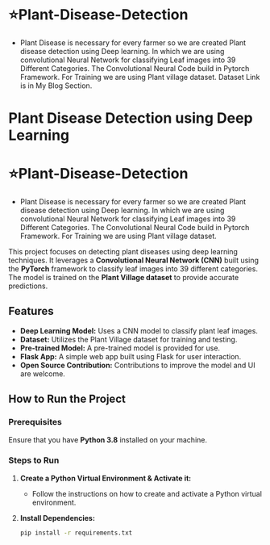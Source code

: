 # ⭐Plant-Disease-Detection
* Plant Disease is necessary for every farmer so we are created Plant disease detection using Deep learning. In which we are using convolutional Neural Network for classifying Leaf images into 39 Different Categories. The Convolutional Neural Code build in Pytorch Framework. For Training we are using Plant village dataset. Dataset Link is in My Blog Section.

# Plant Disease Detection using Deep Learning

# ⭐Plant-Disease-Detection
* Plant Disease is necessary for every farmer so we are created Plant disease detection using Deep learning. In which we are using convolutional Neural Network for classifying Leaf images into 39 Different Categories. The Convolutional Neural Code build in Pytorch Framework. For Training we are using Plant village dataset. 


This project focuses on detecting plant diseases using deep learning techniques. It leverages a **Convolutional Neural Network (CNN)** built using the **PyTorch** framework to classify leaf images into 39 different categories. The model is trained on the **Plant Village dataset** to provide accurate predictions.

## Features
- **Deep Learning Model:** Uses a CNN model to classify plant leaf images.
- **Dataset:** Utilizes the Plant Village dataset for training and testing.
- **Pre-trained Model:** A pre-trained model is provided for use.
- **Flask App:** A simple web app built using Flask for user interaction.
- **Open Source Contribution:** Contributions to improve the model and UI are welcome.







## How to Run the Project

### Prerequisites
Ensure that you have **Python 3.8** installed on your machine.

### Steps to Run
1. **Create a Python Virtual Environment & Activate it:**
   - Follow the instructions on how to create and activate a Python virtual environment.

2. **Install Dependencies:**
   ```bash
   pip install -r requirements.txt

